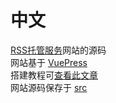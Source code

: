 # 中文
[RSS托管服务](http://serve.dcchen.top/)网站的源码  
网站基于 [VuePress](https://v2.vuepress.vuejs.org/)   
搭建教程可[查看此文章](https://zhuanlan.zhihu.com/p/421470140)  
网站源码保存于 [src](https://github.com/DC1024/RSS-hosted-services-website/tree/main/src)
